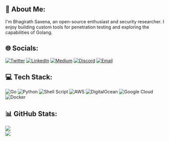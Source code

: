 ## 💫 About Me:
I'm Bhagirath Saxena, an open-source enthusiast and security researcher. I enjoy building custom tools for penetration testing and exploring the capabilities of Golang.


## 🌐 Socials:
[![Twitter](https://img.shields.io/badge/Twitter-%231DA1F2.svg?logo=Twitter&logoColor=white)](https://twitter.com/rix4uni)
[![LinkedIn](https://img.shields.io/badge/LinkedIn-%230077B5.svg?logo=linkedin&logoColor=white)](https://www.linkedin.com/in/rix4uni)
[![Medium](https://img.shields.io/badge/Medium-%23000000.svg?logo=Medium&logoColor=white)](https://medium.com/@rix4uni)
[![Discord](https://img.shields.io/badge/Discord-%237289DA.svg?logo=discord&logoColor=white)](https://discord.com/users/rix4uni)
[![Email](https://img.shields.io/badge/Email-D14836?logo=gmail&logoColor=white)](mailto:rix4uni@gmail.com)


## 💻 Tech Stack:
![Go](https://img.shields.io/badge/go-%2300ADD8.svg?style=plastic&logo=go&logoColor=white)
![Python](https://img.shields.io/badge/python-3670A0?style=plastic&logo=python&logoColor=ffdd54)
![Shell Script](https://img.shields.io/badge/shell_script-%23121011.svg?style=plastic&logo=gnu-bash&logoColor=white)
![AWS](https://img.shields.io/badge/AWS-%23FF9900.svg?style=plastic&logo=amazon-aws&logoColor=white)
![DigitalOcean](https://img.shields.io/badge/DigitalOcean-%230167ff.svg?style=plastic&logo=digitalOcean&logoColor=white)
![Google Cloud](https://img.shields.io/badge/GoogleCloud-%234285F4.svg?style=plastic&logo=google-cloud&logoColor=white)
![Docker](https://img.shields.io/badge/docker-%230db7ed.svg?style=plastic&logo=docker&logoColor=white)


## 📊 GitHub Stats:
![](https://github-readme-stats.vercel.app/api?username=rix4uni&theme=gotham&hide_border=false&include_all_commits=true&count_private=true)<br/>
![](https://github-readme-stats.vercel.app/api/top-langs/?username=rix4uni&theme=gotham&hide_border=false&include_all_commits=true&count_private=true&layout=compact)
